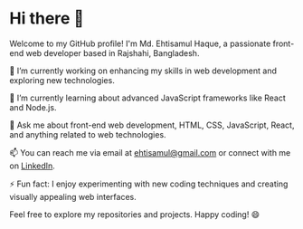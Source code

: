 # Hi there 👋

Welcome to my GitHub profile! I'm Md. Ehtisamul Haque, a passionate front-end web developer based in Rajshahi, Bangladesh.

🔭 I’m currently working on enhancing my skills in web development and exploring new technologies.

🌱 I’m currently learning about advanced JavaScript frameworks like React and Node.js.

💬 Ask me about front-end web development, HTML, CSS, JavaScript, React, and anything related to web technologies.

📫 You can reach me via email at ehtisamul@gmail.com or connect with me on [LinkedIn](https://www.linkedin.com/in/ehtisamul-haque).

⚡ Fun fact: I enjoy experimenting with new coding techniques and creating visually appealing web interfaces.

Feel free to explore my repositories and projects. Happy coding! 😄
